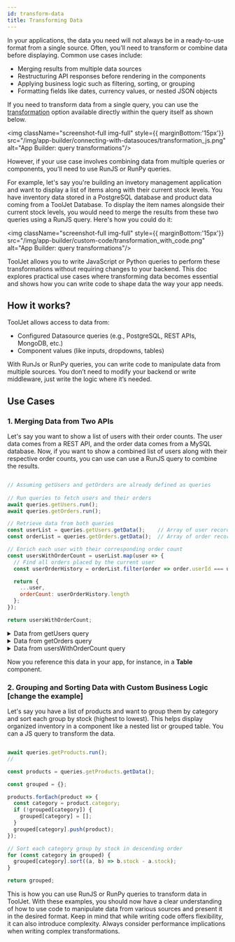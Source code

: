 ```yaml
---
id: transform-data
title: Transforming Data
---
```


In your applications, the data you need will not always be in a ready-to-use format from a single source. Often, you’ll need to transform or combine data before displaying. Common use cases include:
- Merging results from multiple data sources
- Restructuring API responses before rendering in the components
- Applying business logic such as filtering, sorting, or grouping
- Formatting fields like dates, currency values, or nested JSON objects

If you need to transform data from a single query, you can use the [transformation](/docs/app-builder/connecting-with-data-sources/transforming-data) option available directly within the query itself as shown below.

<img className="screenshot-full img-full" style={{ marginBottom:'15px'}} src="/img/app-builder/connecting-with-datasouces/transformation_js.png" alt="App Builder: query transformations"/>

However, if your use case involves combining data from multiple queries or components, you’ll need to use RunJS or RunPy queries. 

For example, let's say you're building an invetory management application and want to display a list of items along with their current stock levels. You have inventory data stored in a PostgreSQL database and product data coming from a ToolJet Database. To display the item names alongside their current stock levels, you would need to merge the results from these two queries using a RunJS query. Here's how you could do it:

<img className="screenshot-full img-full" style={{ marginBottom:'15px'}} src="/img/app-builder/custom-code/transformation_with_code.png" alt="App Builder: query transformations"/>

ToolJet allows you to write JavaScript or Python queries to perform these transformations without requiring changes to your backend. This doc explores practical use cases where transforming data becomes essential and shows how you can write code to shape data the way your app needs.

## How it works?

ToolJet allows access to data from:
- Configured Datasource queries (e.g., PostgreSQL, REST APIs, MongoDB, etc.)
- Component values (like inputs, dropdowns, tables)

With RunJs or RunPy queries, you can write code to manipulate data from multiple sources. You don’t need to modify your backend or write middleware, just write the logic where it’s needed.

## Use Cases 

### 1. Merging Data from Two APIs

Let's say you want to show a list of users with their order counts. The user data comes from a REST API, and the order data comes from a MySQL database. Now, if you want to show a combined list of users along with their respective order counts, you can use can use a RunJS query to combine the results.

```js title="RunJS Query - usersWithOrderCount"

// Assuming getUsers and getOrders are already defined as queries
 
// Run queries to fetch users and their orders
await queries.getUsers.run();
await queries.getOrders.run();

// Retrieve data from both queries
const userList = queries.getUsers.getData();    // Array of user records
const orderList = queries.getOrders.getData();  // Array of order records

// Enrich each user with their corresponding order count
const usersWithOrderCount = userList.map(user => {
  // Find all orders placed by the current user
  const userOrderHistory = orderList.filter(order => order.userId === user.id);

  return {
    ...user,
    orderCount: userOrderHistory.length
  };
});

return usersWithOrderCount;
```
<details id="tj-dropdown">

<summary>Data from getUsers query</summary>

```js
[
  { id: 1, name: "Alice", email: "alice@example.com" },
  { id: 2, name: "Bob", email: "bob@example.com" },
  { id: 3, name: "Charlie", email: "charlie@example.com" },
  { id: 4, name: "David", email: "david@example.com" },
  { id: 5, name: "Eva", email: "eva@example.com" },
  { id: 6, name: "Frank", email: "frank@example.com" }
]

```

</details>

<details id="tj-dropdown">

<summary>Data from getOrders query</summary>

```js
[
  { id: 101, userId: 1, total: 120.00 },
  { id: 102, userId: 1, total: 45.50 },
  { id: 103, userId: 2, total: 89.99 },
  { id: 104, userId: 1, total: 60.00 },
  { id: 105, userId: 3, total: 150.00 },
  { id: 106, userId: 3, total: 200.00 },
  { id: 107, userId: 4, total: 75.00 },
  { id: 108, userId: 5, total: 50.00 },
  { id: 109, userId: 4, total: 90.00 }
]

```

</details>

<details id="tj-dropdown">

<summary>Data from usersWithOrderCount query</summary>

```js
[
  { id: 1, name: "Alice", email: "alice@example.com", orderCount: 3 },
  { id: 2, name: "Bob", email: "bob@example.com", orderCount: 1 },
  { id: 3, name: "Charlie", email: "charlie@example.com", orderCount: 2 },
  { id: 4, name: "David", email: "david@example.com", orderCount: 2 },
  { id: 5, name: "Eva", email: "eva@example.com", orderCount: 1 },
  { id: 6, name: "Frank", email: "frank@example.com", orderCount: 0 }
]
```

</details>

Now you reference this data in your app, for instance, in a **Table** component.

### 2. Grouping and Sorting Data with Custom Business Logic [change the example]

Let's say you have a list of products and want to group them by category and sort each group by stock (highest to lowest). This helps display organized inventory in a component like a nested list or grouped table. You can a JS query to transform the data.

```js title="JS Query"

await queries.getProducts.run();
//

const products = queries.getProducts.getData();

const grouped = {};

products.forEach(product => {
  const category = product.category;
  if (!grouped[category]) {
    grouped[category] = [];
  }
  grouped[category].push(product);
});

// Sort each category group by stock in descending order
for (const category in grouped) {
  grouped[category].sort((a, b) => b.stock - a.stock);
}

return grouped;
```

This is how you can use RunJS or RunPy queries to transform data in ToolJet. With these examples, you should now have a clear understanding of how to use code to manipulate data from various sources and present it in the desired format. Keep in mind that while writing code offers flexibility, it can also introduce complexity. Always consider performance implications when writing complex transformations.